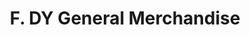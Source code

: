 ---
title: "F. DY General Merchandise"
url: /cagayan-de-oro-city/f-dy-general-merchandise/
shop: Dorfladen
---